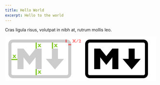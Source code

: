 ```yaml
---
title: Hello World
excerpt: Hello to the world
---
```


Cras ligula risus, volutpat in nibh at, rutrum mollis leo.

![Logo](img/markdown_mark_large.png)